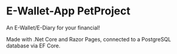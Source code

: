 # E-Wallet-App PetProject

An E-Wallet/E-Diary for your financial!

Made with .Net Core and Razor Pages, connected to a PostgreSQL database via EF Core.
